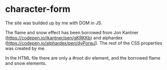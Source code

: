 # character-form

The site was builded up by me with DOM in JS.

The flame and snow effect has been borrowed from Jon Kantner (https://codepen.io/jkantner/pen/gKRKKb) and alphardex (https://codepen.io/alphardex/pen/dyPorwJ).
The rest of the CSS properties was created by me.

In the HTML file there are only a #root div element, and the borrowed flame and snow elements. 
